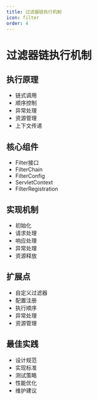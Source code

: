 ```yaml
---
title: 过滤器链执行机制
icon: filter
order: 4
---
```


# 过滤器链执行机制

## 执行原理
- 链式调用
- 顺序控制
- 异常处理
- 资源管理
- 上下文传递

## 核心组件
- Filter接口
- FilterChain
- FilterConfig
- ServletContext
- FilterRegistration

## 实现机制
- 初始化
- 请求处理
- 响应处理
- 异常处理
- 资源释放

## 扩展点
- 自定义过滤器
- 配置注册
- 执行顺序
- 异常处理
- 资源管理

## 最佳实践
- 设计规范
- 实现标准
- 测试策略
- 性能优化
- 维护建议

